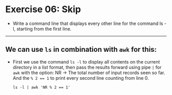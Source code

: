 # Exercise 06: Skip

- Write a command line that displays every other line for the command ls -l, starting from the first line.

------------------------------------------
## We can use `ls` in combination with `awk` for this:
* First we use the command `ls -l` to display all contents on the current
directory in a list format, then pass the results forward using pipe `|` for
`awk` with the option:
NR → The total number of input records seen so far.
And the `% 2 == 1` to print every second line counting from line 0.
	```
	ls -l | awk 'NR % 2 == 1'
	```
